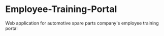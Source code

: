 # Employee-Training-Portal
Web application for automotive spare parts company's employee training portal
